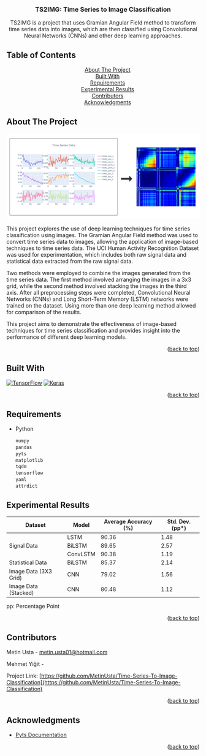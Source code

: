 <a name="readme-top"></a>

<!-- PROJECT LOGO -->
<br />
<div align="center">
  <h3 align="center"><b>TS2IMG: Time Series to Image Classification</b></h3>

  <p align="center">
    TS2IMG is a project that uses Gramian Angular Field method to transform time series data into images, which are then classified using Convolutional Neural Networks (CNNs) and other deep learning approaches.
    <br />
  </p>
</div>


## Table of Contents
<!-- TABLE OF CONTENTS -->
<div align="center">
  <ul style="list-style: none;">
    <li>
      <a href="#about-the-project">About The Project</a>
    </li>
    <li><a href="#built-with">Built With</a></li>
    <li>
        <a href="#requirements">Requirements</a>
    </li>
    <li><a href="#experimental-results">Experimental Results</a></li>
    <li><a href="#contributors">Contributors</a></li>
    <li><a href="#acknowledgments">Acknowledgments</a></li>
  </ul>
</div>


<!-- ABOUT THE PROJECT -->
## About The Project

[![Product Name Screen Shot][product-screenshot]](https://github.com/MetinUsta/Time-Series-To-Image-Classification)

This project explores the use of deep learning techniques for time series classification using images. The Gramian Angular Field method was used to convert time series data to images, allowing the application of image-based techniques to time series data. The UCI Human Activity Recognition Dataset was used for experimentation, which includes both raw signal data and statistical data extracted from the raw signal data.

Two methods were employed to combine the images generated from the time series data. The first method involved arranging the images in a 3x3 grid, while the second method involved stacking the images in the third axis. After all preprocessing steps were completed, Convolutional Neural Networks (CNNs) and Long Short-Term Memory (LSTM) networks were trained on the dataset. Using more than one deep learning method allowed for comparison of the results.

This project aims to demonstrate the effectiveness of image-based techniques for time series classification and provides insight into the performance of different deep learning models.

<p align="right">(<a href="#readme-top">back to top</a>)</p>



## Built With
[![TensorFlow][Tensorflow.org]][Tensorflow-url] [![Keras][Keras.io]][Keras-url]

<p align="right">(<a href="#readme-top">back to top</a>)</p>



## Requirements

* Python
  ```sh
  numpy
  pandas
  pyts
  matplotlib
  tqdm
  tensorflow
  yaml
  attrdict
  ```

<!-- USAGE EXAMPLES -->
## Experimental Results

<table>
<thead>
  <tr>
    <th>Dataset</th>
    <th>Model</th>
    <th>Average Accuracy (%)</th>
    <th>Std. Dev. (pp*)</th>
  </tr>
</thead>
<tbody>
  <tr>
    <td rowspan="3">Signal Data<br></td>
    <td>LSTM</td>
    <td>90.36</td>
    <td>1.48</td>
  </tr>
  <tr>
    <td>BiLSTM</td>
    <td>89.65</td>
    <td>2.57</td>
  </tr>
  <tr>
    <td>ConvLSTM</td>
    <td>90.38</td>
    <td>1.19</td>
  </tr>
  <tr>
    <td>Statistical Data</td>
    <td>BiLSTM</td>
    <td>85.37</td>
    <td>2.14</td>
  </tr>
  <tr>
    <td>Image Data (3X3 Grid)</td>
    <td>CNN</td>
    <td>79.02</td>
    <td>1.56</td>
  </tr>
  <tr>
    <td>Image Data (Stacked)</td>
    <td>CNN</td>
    <td>80.48</td>
    <td>1.12</td>
  </tr>
</tbody>
</table>

pp: Percentage Point

<p align="right">(<a href="#readme-top">back to top</a>)</p>

<!-- CONTACT -->
## Contributors

Metin Usta - metin.usta01@hotmail.com

Mehmet Yiğit - 

Project Link: [https://github.com/MetinUsta/Time-Series-To-Image-Classification](https://github.com/MetinUsta/Time-Series-To-Image-Classification)

<p align="right">(<a href="#readme-top">back to top</a>)</p>



<!-- ACKNOWLEDGMENTS -->
## Acknowledgments

* [Pyts Documentation](https://pyts.readthedocs.io/en/stable/#)

<p align="right">(<a href="#readme-top">back to top</a>)</p>



<!-- MARKDOWN LINKS & IMAGES -->
<!-- https://www.markdownguide.org/basic-syntax/#reference-style-links -->
[contributors-shield]: https://img.shields.io/github/contributors/othneildrew/Best-README-Template.svg?style=for-the-badge
[contributors-url]: https://github.com/othneildrew/Best-README-Template/graphs/contributors
[forks-shield]: https://img.shields.io/github/forks/othneildrew/Best-README-Template.svg?style=for-the-badge
[forks-url]: https://github.com/othneildrew/Best-README-Template/network/members
[stars-shield]: https://img.shields.io/github/stars/othneildrew/Best-README-Template.svg?style=for-the-badge
[stars-url]: https://github.com/othneildrew/Best-README-Template/stargazers
[issues-shield]: https://img.shields.io/github/issues/othneildrew/Best-README-Template.svg?style=for-the-badge
[issues-url]: https://github.com/othneildrew/Best-README-Template/issues
[license-shield]: https://img.shields.io/github/license/othneildrew/Best-README-Template.svg?style=for-the-badge
[license-url]: https://github.com/othneildrew/Best-README-Template/blob/master/LICENSE.txt
[linkedin-shield]: https://img.shields.io/badge/-LinkedIn-black.svg?style=for-the-badge&logo=linkedin&colorB=555
[linkedin-url]: https://linkedin.com/in/othneildrew
[product-screenshot]: assets/tstoimage.png
[Next.js]: https://img.shields.io/badge/next.js-000000?style=for-the-badge&logo=nextdotjs&logoColor=white
[Next-url]: https://nextjs.org/
[React.js]: https://img.shields.io/badge/React-20232A?style=for-the-badge&logo=react&logoColor=61DAFB
[React-url]: https://reactjs.org/
[Vue.js]: https://img.shields.io/badge/Vue.js-35495E?style=for-the-badge&logo=vuedotjs&logoColor=4FC08D
[Vue-url]: https://vuejs.org/
[Angular.io]: https://img.shields.io/badge/Angular-DD0031?style=for-the-badge&logo=angular&logoColor=white
[Angular-url]: https://angular.io/
[Svelte.dev]: https://img.shields.io/badge/Svelte-4A4A55?style=for-the-badge&logo=svelte&logoColor=FF3E00
[Svelte-url]: https://svelte.dev/
[Laravel.com]: https://img.shields.io/badge/Laravel-FF2D20?style=for-the-badge&logo=laravel&logoColor=white
[Laravel-url]: https://laravel.com
[Bootstrap.com]: https://img.shields.io/badge/Bootstrap-563D7C?style=for-the-badge&logo=bootstrap&logoColor=white
[Bootstrap-url]: https://getbootstrap.com
[JQuery.com]: https://img.shields.io/badge/jQuery-0769AD?style=for-the-badge&logo=jquery&logoColor=white
[JQuery-url]: https://jquery.com

[Tensorflow.org]: https://img.shields.io/badge/TensorFlow-%23FF6F00.svg?style=for-the-badge&logo=TensorFlow&logoColor=white
[Tensorflow-url]: https://www.tensorflow.org/

[Keras.io]: https://img.shields.io/badge/Keras-%23D00000.svg?style=for-the-badge&logo=Keras&logoColor=white
[Keras-url]: https://keras.io/